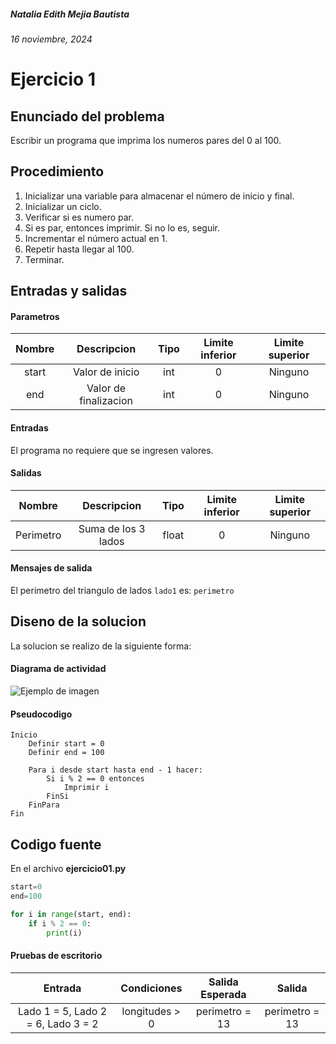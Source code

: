 ##### Natalia Edith Mejia Bautista 
###### 16 noviembre, 2024

# Ejercicio 1

## Enunciado del problema
Escribir un programa que imprima los numeros pares del 0 al 100.

## Procedimiento 
1. Inicializar una variable para almacenar el número de inicio y final.
2. Inicializar un ciclo.
3. Verificar si es numero par.
4. Si es par, entonces imprimir. Si no lo es, seguir.
5. Incrementar el número actual en 1.
6. Repetir hasta llegar al 100.
7. Terminar.

<!-- ## Entradas y salidas
| Left-Aligned  | Center Aligned  | Right Aligned |
|:------------- |:---------------:| -------------:|
| Row 1         | **Bold**        | Cell 3        |
| Row 2         | *Italic*        | Cell 6        |
| Row 3         | ~~Strike~~      | Cell 9        |
| Row 3         | [Link](dot.com) | Cell 9        |
 -->

 ## Entradas y salidas
#### Parametros
| Nombre  | Descripcion  | Tipo | Limite inferior | Limite superior |
|:-------------:|:---------------:| :-------------:|:---------:|:---------:|
| start  |Valor de inicio| int | 0 | Ninguno |
| end  |Valor de finalizacion| int | 0 | Ninguno |

#### Entradas
El programa no requiere que se ingresen valores.

#### Salidas
| Nombre  | Descripcion  | Tipo | Limite inferior | Limite superior |
|:-------------:|:---------------:| :-------------:|:---------:|:---------:|
| Perimetro       |Suma de los 3 lados| float | 0 | Ninguno |

#### Mensajes de salida
El perimetro del triangulo de lados `lado1` es: `perimetro`

## Diseno de la solucion 
La solucion se realizo de la siguiente forma:
#### Diagrama de actividad
![Ejemplo de imagen](https://ejemplo.com/imagen.png)


#### Pseudocodigo
<!-- ![Logo de Python](https://www.python.org/static/community_logos/python-logo-master-v3-TM.png) -->

<!-- Asi podemos hablar de `fun encontrar_pares`
Para imprimir **"¡Hola, mundo!"** en Python: -->

```plaintext
Inicio
    Definir start = 0
    Definir end = 100
    
    Para i desde start hasta end - 1 hacer:
        Si i % 2 == 0 entonces
            Imprimir i
        FinSi
    FinPara
Fin
```

## Codigo fuente
En el archivo **ejercicio01.py**
```python
start=0
end=100

for i in range(start, end):
    if i % 2 == 0:
        print(i) 
```

#### Pruebas de escritorio
| Entrada | Condiciones | Salida Esperada | Salida |
|:-------------:|:---------------:| :-------------:|:---------:|
| Lado 1 = 5, Lado 2 = 6, Lado 3 = 2 | longitudes > 0 | perimetro = 13 | perimetro = 13 |